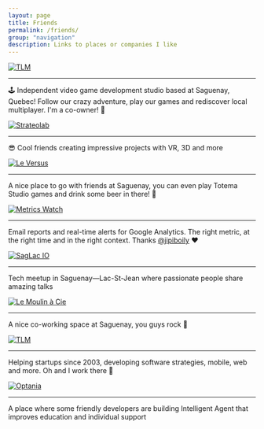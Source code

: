 ```yaml
---
layout: page
title: Friends
permalink: /friends/
group: "navigation"
description: Links to places or companies I like
---
```


<div class="row">
    <div class="col-md-6">
        <div class="panel custom-panel">
            <p><a href="https://totemastudio.com/"><img src="{{ '/images/friends/totemastudio-logo-white-background.jpg' | prepend: site.baseurl }}" alt="TLM"></a></p>
            <hr>
            <p>🕹 Independent video game development studio based at Saguenay, Quebec! Follow our crazy adventure, play our games and rediscover local multiplayer. I'm a co-owner! 🎉</p>
        </div>
    </div>
    <div class="col-md-6">
        <div class="panel custom-panel">
            <p><a href="https://strateolab.com/"><img src="{{ '/images/friends/strateolab-logo-black-background.png' | prepend: site.baseurl }}" alt="Strateolab"></a></p>
            <hr>
            <p>😎 Cool friends creating impressive projects with VR, 3D and more</p>
        </div>
    </div>
</div>

<div class="row">
    <div class="col-md-6">
        <div class="panel custom-panel">
            <p><a href="https://leversus.com/"><img src="https://leversus.com/wp-content/uploads/2018/03/LeVersus-Logo_NOIR-01-300x300.jpg" alt="Le Versus"></a></p>
            <hr>
            <p>A nice place to go with friends at Saguenay, you can even play Totema Studio games and drink some beer in there! 🍻</p>
        </div>
    </div>
    <div class="col-md-6">
        <div class="panel custom-panel">
            <p><a href="https://metricswatch.com/"><img src="{{ '/images/friends/metrics-watch-logo@2x.png' | prepend: site.baseurl }}" alt="Metrics Watch"></a></p>
            <hr>
            <p>Email reports and real-time alerts for Google Analytics. The right metric, at the right time and in the right context. Thanks <a href="http://jipiboily.com/">@jipiboily</a> ❤</p>
        </div>
    </div>
</div>

<div class="row">
    <div class="col-md-6">
        <div class="panel custom-panel">
            <p><a href="https://saglac.io/"><img src="{{ '/images/friends/saglac-io-logo.png' | prepend: site.baseurl }}" alt="SagLac IO"></a></p>
            <hr>
            <p>Tech meetup in Saguenay—Lac-St-Jean where passionate people share amazing talks</p>
        </div>
    </div>
    <div class="col-md-6">
        <div class="panel custom-panel">
            <p><a href="https://www.moulinacie.com/"><img src="{{ '/images/friends/le-moulin-a-cie.png' | prepend: site.baseurl }}" alt="Le Moulin à Cie"></a></p>
            <hr>
            <p>A nice co-working space at Saguenay, you guys rock 🤘</p>
        </div>
    </div>
</div>

<div class="row">
    <div class="col-md-6">
        <div class="panel custom-panel">
            <p><a href="https://tlmgo.com/"><img src="https://solutionstlm.com/assets/dist/images/layout/logo-tlm-dark.svg" alt="TLM"></a></p>
            <hr>
            <p>Helping startups since 2003, developing software strategies, mobile, web and more. Oh and I work there 🏢</p>
        </div>
    </div>
    <div class="col-md-6">
        <div class="panel custom-panel">
            <p><a href="https://www.optania.com/"><img src="http://www.optania.com/img/logo@2x.png?v=1525880041" alt="Optania"></a></p>
            <hr>
            <p>A place where some friendly developers are building Intelligent Agent that improves education and individual support</p>
        </div>
    </div>
</div>
